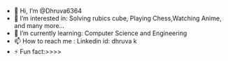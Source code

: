 - 👋 Hi, I’m @Dhruva6364
- 👀 I’m interested in: Solving rubics cube, Playing Chess,Watching Anime, and many more...
- 🌱 I’m currently learning: Computer Science and Engineering
- 📫 How to reach me : Linkedin id: dhruva k
- ⚡ Fun fact:>>>>

<!---
Dhruva6364/Dhruva6364 is a ✨ special ✨ repository because its `README.md` (this file) appears on your GitHub profile.
You can click the Preview link to take a look at your changes.
--->
